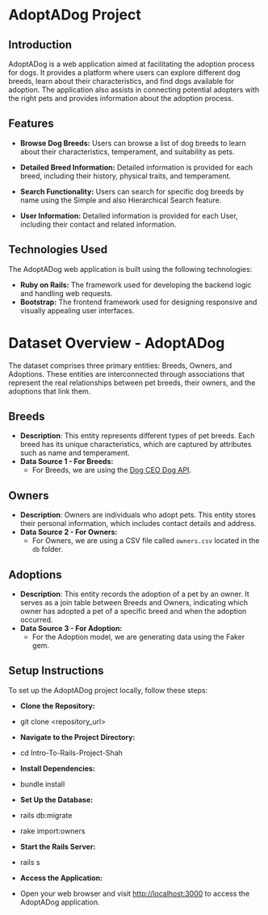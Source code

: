# AdoptADog Project

## Introduction

AdoptADog is a web application aimed at facilitating the adoption process for dogs. It provides a platform where users can explore different dog breeds, learn about their characteristics, and find dogs available for adoption. The application also assists in connecting potential adopters with the right pets and provides information about the adoption process.

## Features

- **Browse Dog Breeds:** Users can browse a list of dog breeds to learn about their characteristics, temperament, and suitability as pets.
- **Detailed Breed Information:** Detailed information is provided for each breed, including their history, physical traits, and temperament.

- **Search Functionality:** Users can search for specific dog breeds by name using the Simple and also Hierarchical Search feature.

- **User Information:** Detailed information is provided for each User, including their contact and related information.

## Technologies Used

The AdoptADog web application is built using the following technologies:

- **Ruby on Rails:** The framework used for developing the backend logic and handling web requests.
- **Bootstrap:** The frontend framework used for designing responsive and visually appealing user interfaces.

# Dataset Overview - AdoptADog

The dataset comprises three primary entities: Breeds, Owners, and Adoptions. These entities are interconnected through associations that represent the real relationships between pet breeds, their owners, and the adoptions that link them.

## Breeds

- **Description**: This entity represents different types of pet breeds. Each breed has its unique characteristics, which are captured by attributes such as name and temperament.
- **Data Source 1 - For Breeds:**
  - For Breeds, we are using the [Dog CEO Dog API](https://dog.ceo/dog-api/).

## Owners

- **Description**: Owners are individuals who adopt pets. This entity stores their personal information, which includes contact details and address.
- **Data Source 2 - For Owners:**
  - For Owners, we are using a CSV file called `owners.csv` located in the `db` folder.

## Adoptions

- **Description**: This entity records the adoption of a pet by an owner. It serves as a join table between Breeds and Owners, indicating which owner has adopted a pet of a specific breed and when the adoption occurred.
- **Data Source 3 - For Adoption:**
  - For the Adoption model, we are generating data using the Faker gem.

## Setup Instructions

To set up the AdoptADog project locally, follow these steps:

- **Clone the Repository:**
- git clone <repository_url>

- **Navigate to the Project Directory:**

- cd Intro-To-Rails-Project-Shah

- **Install Dependencies:**

- bundle install

- **Set Up the Database:**

- rails db:migrate
- rake import:owners

- **Start the Rails Server:**

- rails s

- **Access the Application:**
- Open your web browser and visit [http://localhost:3000](http://localhost:3000)
  to access the AdoptADog application.
